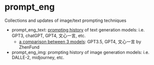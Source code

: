 # prompt_eng
Collections and updates of image/text prompting techniques
- prompt_eng_text: [prompting history](https://github.com/christine1729/prompt_eng/blob/main/prompt_eng_text.pdf) of text generation models: i.e. GPT3, chatGPT, GPT4, 文心一言, etc.
  - [a comparison between 3 models](https://docs.qq.com/sheet/DTEFsdkNERVVtR3BX): GPT3.5, GPT4, 文心一言 by ZhenFund
- prompt_eng_img: prompting history of image generation models: i.e. DALLE-2, midjourney, etc.
